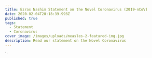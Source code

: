 ```yaml
---
title: Ezras Nashim Statement on the Novel Coronavirus (2019-nCoV)
date: 2020-02-04T20:18:39.993Z
published: true
tags:
  - Statement
  - Coronavirus
cover_image: /images/uploads/measles-2-featured-img.jpg
description: Read our statement on the Novel Coronavirus
---
```

``